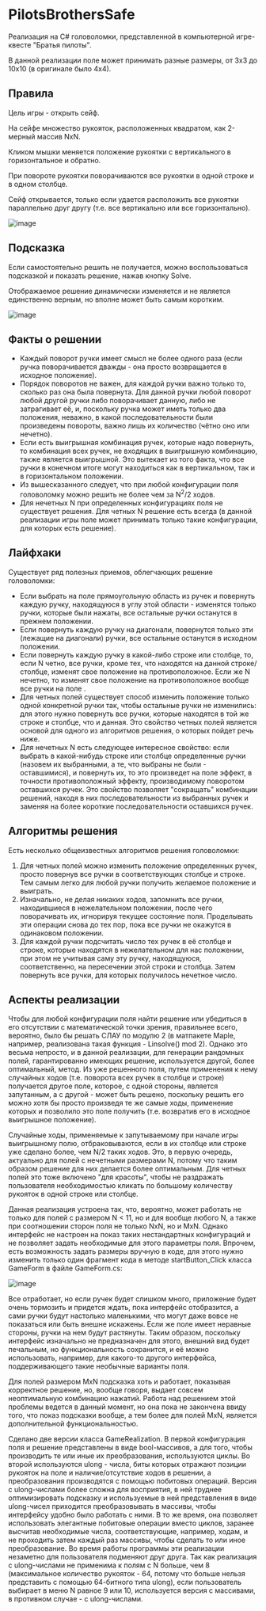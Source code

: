 # PilotsBrothersSafe

Реализация на C# головоломки, представленной в компьютерной игре-квесте "Братья пилоты".

В данной реализации поле может принимать разные размеры, от 3x3 до 10x10 (в оригинале было 4x4).



## Правила

Цель игры - открыть сейф.

На сейфе множество рукояток, расположенных квадратом, как 2-мерный массив NxN.

Кликом мышки меняется положение рукоятки с вертикального в горизонтальное и обратно.

При повороте рукоятки поворачиваются все рукоятки в одной строке и в одном столбце. 

Сейф открывается, только если удается расположить все рукоятки параллельно друг другу (т.е. все вертикально или все горизонтально).

![image](https://user-images.githubusercontent.com/47988040/193587972-e00fc185-3850-4dff-9cba-458237e9990c.png)



## Подсказка

Если самостоятельно решить не получается, можно воспользоваться подсказкой и показать решение, нажав кнопку Solve. 

Отображаемое решение динамически изменяется и не является единственно верным, но вполне может быть самым коротким.

![image](https://user-images.githubusercontent.com/47988040/194437749-1cb94604-7269-4df2-afda-161312958172.png)



## Факты о решении

* Каждый поворот ручки имеет смысл не более одного раза (если ручка поворачивается дважды - она просто возвращается в исходное положение).
* Порядок поворотов не важен, для каждой ручки важно только то, сколько раз она была повернута. Для данной ручки любой поворот любой другой ручки либо поворачивает данную, либо не затрагивает её, и, поскольку ручка может иметь только два положения, неважно, в какой последовательности были произведены повороты, важно лишь их количество (чётно оно или нечетно). 
* Если есть выигрышная комбинация ручек, которые надо повернуть, то комбинация всех ручек, не входящих в выигрышную комбинацию, также является выигрышной. Это вытекает из того факта, что все ручки в конечном итоге могут находиться как в вертикальном, так и в горизонтальном положении.
* Из вышесказанного следует, что при любой конфигурации поля головоломку можно решить не более чем за N<sup>2</sup>/2 ходов.
* Для нечетных N при определенных конфигурациях поля не существует решения. Для четных N решение есть всегда (в данной реализации игры поле может принимать только такие конфигурации, для которых есть решение).



## Лайфхаки

Существует ряд полезных приемов, облегчающих решение головоломки:
* Если выбрать на поле прямоугольную область из ручек и повернуть каждую ручку, находящуюся в углу этой области - изменятся только ручки, которые были нажаты, все остальные ручки останутся в прежнем положении.
* Если повернуть каждую ручку на диагонали, повернутся только эти (лежащие на диагонали) ручки, все остальные останутся в исходном положении.
* Если повернуть каждую ручку в какой-либо строке или столбце, то, если N четно, все ручки, кроме тех, что находятся на данной строке/столбце, изменят свое положение на противоположное. Если же N нечетно, то изменят свое положение на противоположное вообще все ручки на поле .
* Для четных полей существует способ изменить положение только одной конкретной ручки так, чтобы остальные ручки не изменились: для этого нужно повернуть все ручки, которые находятся в той же строке и столбце, что и данная. Это свойство четных полей является основой для одного из алгоритмов решения, о которых пойдет речь ниже.
* Для нечетных N есть следующее интересное свойство: если выбрать в какой-нибудь строке или столбце определенные ручки (назовем их выбранными, а те, что выбраны не были - оставшимися), и повернуть их, то это произведет на поле эффект, в точности противоположный эффекту, производимому поворотом оставшихся ручек. Это свойство позволяет "сокращать" комбинации решений, находя в них последовательности из выбранных ручек и заменяя на более короткие последовательности оставшихся ручек.  



## Алгоритмы решения

Есть несколько общеизвестных алгоритмов решения головоломки:

1. Для четных полей можно изменить положение определенных ручек, просто повернув все ручки в соответствующих столбце и строке. Тем самым легко для любой ручки получить желаемое положение и выиграть.
2. Изначально, не делая никаких ходов, запомнить все ручки, находившиеся в нежелательном положении, после чего поворачивать их, игнорируя текущее состояние поля. Проделывать эти операции снова до тех пор, пока все ручки не окажутся в одинаковом положении.
3. Для каждой ручки подсчитать число тех ручек в её столбце и строке, которые находятся в нежелательном для нас положении, при этом не учитывая саму эту ручку, находящуюся, соответственно, на пересечении этой строки и столбца. Затем повернуть все ручки, для которых получилось нечетное число. 
  


## Аспекты реализации

Чтобы для любой конфигурации поля найти решение или убедиться в его отсутствии с математической точки зрения, правильнее всего, вероятно, было бы решать СЛАУ по модулю 2 (в матпакете Maple, например, реализована такая функция - Linsolve() mod 2). Однако это весьма непросто, и в данной реализации, для генерации рандомных полей, гарантированно имеющих решение, используется другой, более оптимальный, метод. Из уже решенного поля, путем применения к нему случайных ходов (т.е. поворота всех ручек в столбце и строке) получается другое поле, которое, с одной стороны, является запутанным, а с другой - может быть решено, поскольку решить его можно хотя бы просто произведя те же самые ходы, применение которых и позволило это поле получить (т.е. возвратив его в исходное выигрышное положение).

Случайные ходы, применяемые к запутываемому при начале игры выигрышному полю, отбраковываются, если в их столбце или строке уже сделано более, чем N/2 таких ходов. Это, в первую очередь, актуально для полей с нечетными размерами N, потому что таким образом решение для них делается более оптимальным. Для четных полей это тоже включено "для красоты", чтобы не раздражать пользователя необходимостью кликать по большому количеству рукояток в одной строке или столбце.

Данная реализация устроена так, что, вероятно, может работать не только для полей с размером N < 11, но и для вообще любого N, а также при соотношении сторон поля не только NxN, но и MxN. Однако интерфейс не настроен на показ таких нестандартных конфигураций и не позволяет задать необходимые для этого параметры поля. Впрочем, есть возможность задать размеры вручную в коде, для этого нужно изменить только один фрагмент кода в методе startButton_Click класса GameForm в файле GameForm.cs:

![image](https://user-images.githubusercontent.com/47988040/193696024-31f91f5e-6fb3-43f1-a7e8-47059c9fbf03.png)

Все отработает, но если ручек будет слишком много, приложение будет очень тормозить и придется ждать, пока интерфейс отобразится, а сами ручки будут настолько маленькими, что могут даже вовсе не показаться или быть внешне искажены. Если же поле имеет неравные стороны, ручки на нем будут растянуты. Таким образом, поскольку интерфейс изначально не предназначен для этого, внешний вид будет печальным, но функциональность сохранится, и её можно использовать, например, для какого-то другого интерфейса, поддерживающего такие необычные варианты поля. 

Для полей размером MxN подсказка хоть и работает, показывая корректное решение, но, вообще говоря, выдает совсем неоптимальную комбинацию нажатий. Работа над решением этой проблемы ведется в данный момент, но она пока не закончена ввиду того, что показ подсказки вообще, а тем более для полей MxN, является дополнительной функциональностью.

Сделано две версии класса GameRealization. В первой конфигурация поля и решение представлены в виде bool-массивов, а для того, чтобы производить те или иные их преобразования, используются циклы. Во второй используются ulong - числа, биты которых отражают позиции рукояток на поле и наличие/отсутствие ходов в решении, а преобразования производятся с помощью побитовых операций. Версия с ulong-числами более сложна для восприятия, в ней труднее оптимизировать подсказку и используемые в ней представления в виде ulong-чисел приходится преобразовывать в массивы, чтобы интерфейсу удобно было работать с ними. В то же время, она позволяет использовать элегантные побитовые операции вместо циклов, заранее высчитав необходимые числа, соответствующие, например, ходам, и не проходить затем каждый раз массивы, чтобы сделать то или иное преобразование. Во время работы программы эти реализации незаметно для пользователя подменяют друг друга. Так как реализация с ulong-числами не применима к полям с N больше, чем 8 (максимальное количество рукояток - 64, потому что больше нельзя представить с помощью 64-битного типа ulong), если пользователь выбирает в меню N равное 9 или 10, используется версия с массивами, в противном случае - с ulong-числами.







